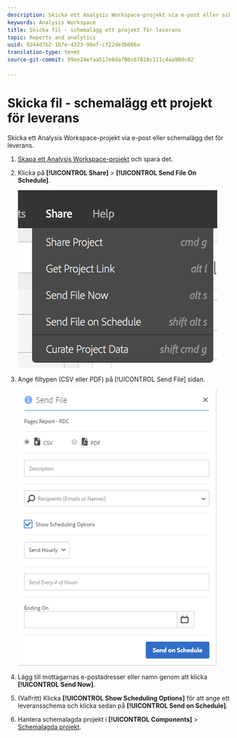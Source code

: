 ```yaml
---
description: Skicka ett Analysis Workspace-projekt via e-post eller schemalägg det för leverans.
keywords: Analysis Workspace
title: Skicka fil - schemalägg ett projekt för leverans
topic: Reports and analytics
uuid: 9244d7b2-1b7e-4323-98ef-cf22de3b666a
translation-type: tm+mt
source-git-commit: 99ee24efaa517e8da700c67818c111c4aa90dc02

---
```



# Skicka fil - schemalägg ett projekt för leverans

Skicka ett Analysis Workspace-projekt via e-post eller schemalägg det för leverans.

1. [Skapa ett Analysis Workspace-projekt](https://marketing.adobe.com/resources/help/en_US/analytics/analysis-workspace/t_freeform_project.html) och spara det.
1. Klicka på **[!UICONTROL Share]** > **[!UICONTROL Send File On Schedule]**.

   ![Stegresultat](assets/send-file.png)

1. Ange filtypen (CSV eller PDF) på [!UICONTROL Send File] sidan.

   ![Stegresultat](assets/send-file-pop-up.png)

1. Lägg till mottagarnas e-postadresser eller namn genom att klicka **[!UICONTROL Send Now]**.
1. (Valfritt) Klicka **[!UICONTROL Show Scheduling Options]** för att ange ett leveransschema och klicka sedan på **[!UICONTROL Send on Schedule]**.
1. Hantera schemalagda projekt i **[!UICONTROL Components]** > [Schemalagda projekt](/help/analyze/analysis-workspace/curate-share/schedule-projects.md).
